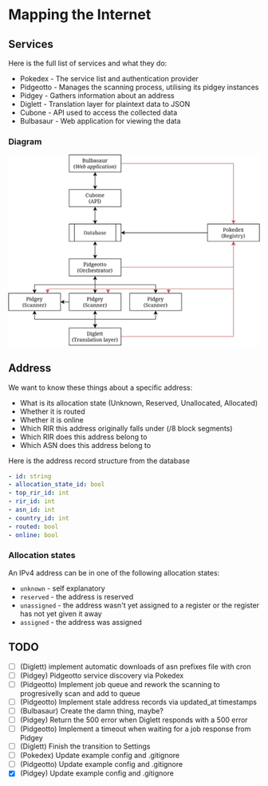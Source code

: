 # Mapping the Internet
## Services
Here is the full list of services and what they do:

- Pokedex - The service list and authentication provider
- Pidgeotto - Manages the scanning process, utilising its pidgey instances
- Pidgey - Gathers information about an address
- Diglett - Translation layer for plaintext data to JSON
- Cubone - API used to access the collected data
- Bulbasaur - Web application for viewing the data

### Diagram
![Services diagram](./services-diagram.png)

## Address
We want to know these things about a specific address:
- What is its allocation state (Unknown, Reserved, Unallocated, Allocated)
- Whether it is routed
- Whether it is online
- Which RIR this address originally falls under (/8 block segments)
- Which RIR does this address belong to
- Which ASN does this address belong to

Here is the address record structure from the database
```yml
- id: string
- allocation_state_id: bool
- top_rir_id: int
- rir_id: int
- asn_id: int
- country_id: int
- routed: bool
- online: bool
```

### Allocation states
An IPv4 address can be in one of the following allocation states:
- `unknown` - self explanatory
- `reserved` - the address is reserved
- `unassigned` - the address wasn't yet assigned to a register or the register has not yet given it away
- `assigned` - the address was assigned

## TODO
- [ ] (Diglett) implement automatic downloads of asn prefixes file with cron
- [ ] (Pidgey) Pidgeotto service discovery via Pokedex
- [ ] (Pidgeotto) Implement job queue and rework the scanning to progresivelly scan and add to queue
- [ ] (Pidgeotto) Implement stale address records via updated_at timestamps
- [ ] (Bulbasaur) Create the damn thing, maybe?
- [ ] (Pidgey) Return the 500 error when Diglett responds with a 500 error
- [ ] (Pidgeotto) Implement a timeout when waiting for a job response from Pidgey
- [ ] (Diglett) Finish the transition to Settings
- [ ] (Pokedex) Update example config and .gitignore
- [ ] (Pidgeotto) Update example config and .gitignore
- [x] (Pidgey) Update example config and .gitignore
